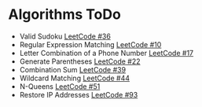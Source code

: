 # Algorithms ToDo

+ Valid Sudoku [LeetCode #36](https://leetcode.com/problems/valid-sudoku/)
+ Regular Expression Matching [LeetCode #10](https://leetcode.com/problems/regular-expression-matching/)
+ Letter Combination of a Phone Number [LeetCode #17](https://leetcode.com/problems/letter-combinations-of-a-phone-number/)
+ Generate Parentheses [LeetCode #22](https://leetcode.com/problems/generate-parentheses/)
+ Combination Sum [LeetCode #39](https://leetcode.com/problems/combination-sum/)
+ Wildcard Matching [LeetCode #44](https://leetcode.com/problems/wildcard-matching/)
+ N-Queens [LeetCode #51](https://leetcode.com/problems/n-queens/)
+ Restore IP Addresses [LeetCode #93](https://leetcode.com/problems/restore-ip-addresses/)